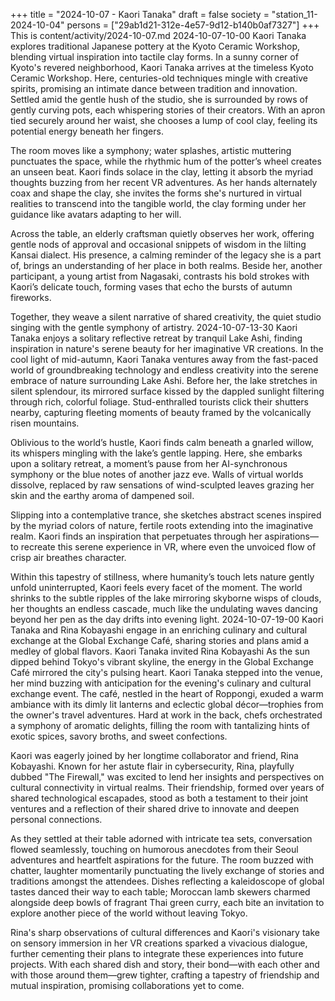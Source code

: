 +++
title = "2024-10-07 - Kaori Tanaka"
draft = false
society = "station_11-2024-10-04"
persons = ["29ab1d21-312e-4e57-9d12-b140b0af7327"]
+++
This is content/activity/2024-10-07.md
2024-10-07-10-00
Kaori Tanaka explores traditional Japanese pottery at the Kyoto Ceramic Workshop, blending virtual inspiration into tactile clay forms.
In a sunny corner of Kyoto's revered neighborhood, Kaori Tanaka arrives at the timeless Kyoto Ceramic Workshop. Here, centuries-old techniques mingle with creative spirits, promising an intimate dance between tradition and innovation. Settled amid the gentle hush of the studio, she is surrounded by rows of gently curving pots, each whispering stories of their creators. With an apron tied securely around her waist, she chooses a lump of cool clay, feeling its potential energy beneath her fingers. 

The room moves like a symphony; water splashes, artistic muttering punctuates the space, while the rhythmic hum of the potter’s wheel creates an unseen beat. Kaori finds solace in the clay, letting it absorb the myriad thoughts buzzing from her recent VR adventures. As her hands alternately coax and shape the clay, she invites the forms she's nurtured in virtual realities to transcend into the tangible world, the clay forming under her guidance like avatars adapting to her will. 

Across the table, an elderly craftsman quietly observes her work, offering gentle nods of approval and occasional snippets of wisdom in the lilting Kansai dialect. His presence, a calming reminder of the legacy she is a part of, brings an understanding of her place in both realms. Beside her, another participant, a young artist from Nagasaki, contrasts his bold strokes with Kaori’s delicate touch, forming vases that echo the bursts of autumn fireworks.

Together, they weave a silent narrative of shared creativity, the quiet studio singing with the gentle symphony of artistry.
2024-10-07-13-30
Kaori Tanaka enjoys a solitary reflective retreat by tranquil Lake Ashi, finding inspiration in nature's serene beauty for her imaginative VR creations.
In the cool light of mid-autumn, Kaori Tanaka ventures away from the fast-paced world of groundbreaking technology and endless creativity into the serene embrace of nature surrounding Lake Ashi. Before her, the lake stretches in silent splendour, its mirrored surface kissed by the dappled sunlight filtering through rich, colorful foliage. Stud-enthralled tourists click their shutters nearby, capturing fleeting moments of beauty framed by the volcanically risen mountains. 

Oblivious to the world’s hustle, Kaori finds calm beneath a gnarled willow, its whispers mingling with the lake’s gentle lapping. Here, she embarks upon a solitary retreat, a moment’s pause from her AI-synchronous symphony or the blue notes of another jazz eve. Walls of virtual worlds dissolve, replaced by raw sensations of wind-sculpted leaves grazing her skin and the earthy aroma of dampened soil.

Slipping into a contemplative trance, she sketches abstract scenes inspired by the myriad colors of nature, fertile roots extending into the imaginative realm. Kaori finds an inspiration that perpetuates through her aspirations—to recreate this serene experience in VR, where even the unvoiced flow of crisp air breathes character.

Within this tapestry of stillness, where humanity’s touch lets nature gently unfold uninterrupted, Kaori feels every facet of the moment. The world shrinks to the subtle ripples of the lake mirroring skyborne wisps of clouds, her thoughts an endless cascade, much like the undulating waves dancing beyond her pen as the day drifts into evening light.
2024-10-07-19-00
Kaori Tanaka and Rina Kobayashi engage in an enriching culinary and cultural exchange at the Global Exchange Café, sharing stories and plans amid a medley of global flavors.
Kaori Tanaka invited Rina Kobayashi
As the sun dipped behind Tokyo's vibrant skyline, the energy in the Global Exchange Café mirrored the city's pulsing heart. Kaori Tanaka stepped into the venue, her mind buzzing with anticipation for the evening's culinary and cultural exchange event. The café, nestled in the heart of Roppongi, exuded a warm ambiance with its dimly lit lanterns and eclectic global décor—trophies from the owner's travel adventures. Hard at work in the back, chefs orchestrated a symphony of aromatic delights, filling the room with tantalizing hints of exotic spices, savory broths, and sweet confections.

Kaori was eagerly joined by her longtime collaborator and friend, Rina Kobayashi. Known for her astute flair in cybersecurity, Rina, playfully dubbed "The Firewall," was excited to lend her insights and perspectives on cultural connectivity in virtual realms. Their friendship, formed over years of shared technological escapades, stood as both a testament to their joint ventures and a reflection of their shared drive to innovate and deepen personal connections.

As they settled at their table adorned with intricate tea sets, conversation flowed seamlessly, touching on humorous anecdotes from their Seoul adventures and heartfelt aspirations for the future. The room buzzed with chatter, laughter momentarily punctuating the lively exchange of stories and traditions amongst the attendees. Dishes reflecting a kaleidoscope of global tastes danced their way to each table; Moroccan lamb skewers charmed alongside deep bowls of fragrant Thai green curry, each bite an invitation to explore another piece of the world without leaving Tokyo.

Rina's sharp observations of cultural differences and Kaori's visionary take on sensory immersion in her VR creations sparked a vivacious dialogue, further cementing their plans to integrate these experiences into future projects. With each shared dish and story, their bond—with each other and with those around them—grew tighter, crafting a tapestry of friendship and mutual inspiration, promising collaborations yet to come.
